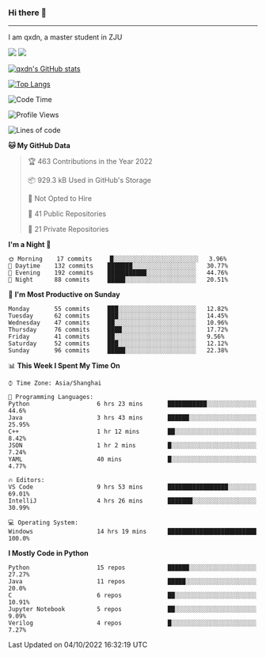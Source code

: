 ### Hi there 👋
---

I am qxdn, a master student in ZJU

[![](https://img.shields.io/badge/blog-qxdn-brightgreen?style=for-the-badge&logo=hexo)](https://qianxu.run) [![](https://img.shields.io/badge/bilibili-qxdn-ff69b4?style=for-the-badge&logo=Bilibili)](https://space.bilibili.com/11674667)


[![qxdn's GitHub stats](https://github-readme-stats.vercel.app/api?username=qxdn&count_private=true&show_icons=true)](https://github.com/qxdn)

[![Top Langs](https://github-readme-stats.vercel.app/api/top-langs/?username=qxdn&layout=compact)](https://github.com/qxdn)

<!--START_SECTION:waka-->
![Code Time](http://img.shields.io/badge/Code%20Time-506%20hrs%2031%20mins-blue)

![Profile Views](http://img.shields.io/badge/Profile%20Views-6-blue)

![Lines of code](https://img.shields.io/badge/From%20Hello%20World%20I%27ve%20Written-1%20Million%20lines%20of%20code-blue)

**🐱 My GitHub Data** 

> 🏆 463 Contributions in the Year 2022
 > 
> 📦 929.3 kB Used in GitHub's Storage 
 > 
> 🚫 Not Opted to Hire
 > 
> 📜 41 Public Repositories 
 > 
> 🔑 21 Private Repositories  
 > 
**I'm a Night 🦉** 

```text
🌞 Morning    17 commits     █░░░░░░░░░░░░░░░░░░░░░░░░   3.96% 
🌆 Daytime    132 commits    ███████░░░░░░░░░░░░░░░░░░   30.77% 
🌃 Evening    192 commits    ███████████░░░░░░░░░░░░░░   44.76% 
🌙 Night      88 commits     █████░░░░░░░░░░░░░░░░░░░░   20.51%

```
📅 **I'm Most Productive on Sunday** 

```text
Monday       55 commits     ███░░░░░░░░░░░░░░░░░░░░░░   12.82% 
Tuesday      62 commits     ███░░░░░░░░░░░░░░░░░░░░░░   14.45% 
Wednesday    47 commits     ██░░░░░░░░░░░░░░░░░░░░░░░   10.96% 
Thursday     76 commits     ████░░░░░░░░░░░░░░░░░░░░░   17.72% 
Friday       41 commits     ██░░░░░░░░░░░░░░░░░░░░░░░   9.56% 
Saturday     52 commits     ███░░░░░░░░░░░░░░░░░░░░░░   12.12% 
Sunday       96 commits     █████░░░░░░░░░░░░░░░░░░░░   22.38%

```


📊 **This Week I Spent My Time On** 

```text
⌚︎ Time Zone: Asia/Shanghai

💬 Programming Languages: 
Python                   6 hrs 23 mins       ███████████░░░░░░░░░░░░░░   44.6% 
Java                     3 hrs 43 mins       ██████░░░░░░░░░░░░░░░░░░░   25.95% 
C++                      1 hr 12 mins        ██░░░░░░░░░░░░░░░░░░░░░░░   8.42% 
JSON                     1 hr 2 mins         █░░░░░░░░░░░░░░░░░░░░░░░░   7.24% 
YAML                     40 mins             █░░░░░░░░░░░░░░░░░░░░░░░░   4.77%

🔥 Editors: 
VS Code                  9 hrs 53 mins       █████████████████░░░░░░░░   69.01% 
IntelliJ                 4 hrs 26 mins       ███████░░░░░░░░░░░░░░░░░░   30.99%

💻 Operating System: 
Windows                  14 hrs 19 mins      █████████████████████████   100.0%

```

**I Mostly Code in Python** 

```text
Python                   15 repos            ██████░░░░░░░░░░░░░░░░░░░   27.27% 
Java                     11 repos            █████░░░░░░░░░░░░░░░░░░░░   20.0% 
C                        6 repos             ██░░░░░░░░░░░░░░░░░░░░░░░   10.91% 
Jupyter Notebook         5 repos             ██░░░░░░░░░░░░░░░░░░░░░░░   9.09% 
Verilog                  4 repos             █░░░░░░░░░░░░░░░░░░░░░░░░   7.27%

```



 Last Updated on 04/10/2022 16:32:19 UTC
<!--END_SECTION:waka-->

<!--
**qxdn/qxdn** is a ✨ _special_ ✨ repository because its `README.md` (this file) appears on your GitHub profile.

Here are some ideas to get you started:

- 🔭 I’m currently working on ...
- 🌱 I’m currently learning ...
- 👯 I’m looking to collaborate on ...
- 🤔 I’m looking for help with ...
- 💬 Ask me about ...
- 📫 How to reach me: ...
- 😄 Pronouns: ...
- ⚡ Fun fact: ...
-->
